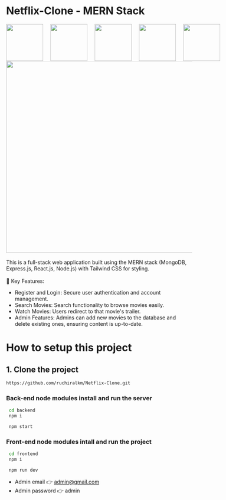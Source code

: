 # Netflix-Clone - MERN Stack

<div style="text-align: center;">
  <div style="display: inline-flex; gap: 20px;">
    <img src="https://raw.githubusercontent.com/ruchiralkm/skill-icons/59059d9d1a2c092696dc66e00931cc1181a4ce1f/icons/MongoDB.svg" style="width:100px; height:auto">
    <img src="https://raw.githubusercontent.com/ruchiralkm/skill-icons/59059d9d1a2c092696dc66e00931cc1181a4ce1f/icons/ExpressJS-Light.svg" style="width:100px; height:auto">
    <img src="https://raw.githubusercontent.com/ruchiralkm/skill-icons/59059d9d1a2c092696dc66e00931cc1181a4ce1f/icons/React-Light.svg" style="width:100px; height:auto">
    <img src="https://raw.githubusercontent.com/ruchiralkm/skill-icons/59059d9d1a2c092696dc66e00931cc1181a4ce1f/icons/NodeJS-Dark.svg" style="width:100px; height:auto">
    <img src="https://raw.githubusercontent.com/ruchiralkm/skill-icons/59059d9d1a2c092696dc66e00931cc1181a4ce1f/icons/TailwindCSS-Light.svg" style="width:100px; height:auto">
  </div>
  
  <br/>
  <img src="https://mir-s3-cdn-cf.behance.net/project_modules/hd/fb762791877129.5e3cb3903fb67.gif" style="width:520px; height:auto">
</div>

<br/>
This is a full-stack web application built using the MERN stack (MongoDB, Express.js, React.js, Node.js) with Tailwind CSS for styling.
<br/>
<br/>
🔑 Key Features:

- Register and Login: Secure user authentication and account management.
- Search Movies: Search functionality to browse movies easily.
- Watch Movies: Users redirect to that movie's trailer.
- Admin Features: Admins can add new movies to the database and delete existing ones, ensuring content is up-to-date.

# How to setup this project

<h2>1. Clone the project</h2>

```bash
https://github.com/ruchiralkm/Netflix-Clone.git
```

<h3>Back-end node modules install and run the server</h3>

```bash
 cd backend
 npm i
```

```bash
 npm start
```

<h3>Front-end node modules intall and run the project</h3>

```bash
 cd frontend
 npm i
```

```bash
 npm run dev
```

 - Admin email 👉 admin@gmail.com
 - Admin password 👉 admin
